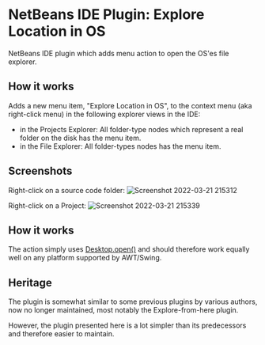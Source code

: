 # NetBeans IDE Plugin: Explore Location in OS

NetBeans IDE plugin which adds menu action to open the OS'es file explorer.

## How it works

Adds a new menu item, "Explore Location in OS", to the context menu (aka right-click menu) in the following explorer views in the IDE:

- in the Projects Explorer: All folder-type nodes which represent a real folder on the disk has the menu item.
- in the File Explorer: All folder-types nodes has the menu item.



## Screenshots

Right-click on a source code folder:
![Screenshot 2022-03-21 215312](https://user-images.githubusercontent.com/32431476/159367361-d085f45f-8788-41f8-868e-5b0269974518.png)

Right-click on a Project:
![Screenshot 2022-03-21 215339](https://user-images.githubusercontent.com/32431476/159367370-67180fd3-251e-485b-bbe1-ed57980b0d89.png)

## How it works

The action simply uses [Desktop.open()](https://docs.oracle.com/en/java/javase/11/docs/api/java.desktop/java/awt/Desktop.html#open(java.io.File)) 
and should therefore work equally well on any platform supported by AWT/Swing.

## Heritage

The plugin is somewhat similar to some previous plugins by various authors, now no longer maintained, most notably the Explore-from-here plugin.

However, the plugin presented here is a lot simpler than its predecessors and therefore easier to maintain.
